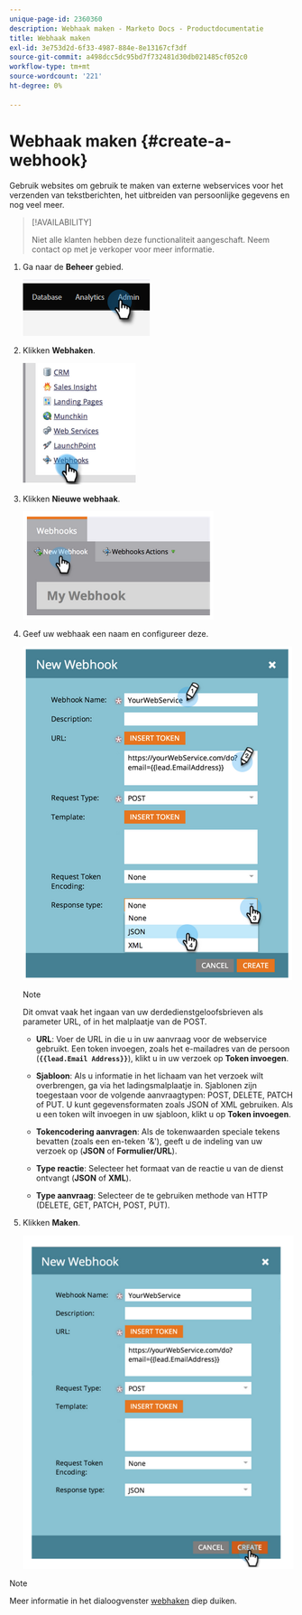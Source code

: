 ```yaml
---
unique-page-id: 2360360
description: Webhaak maken - Marketo Docs - Productdocumentatie
title: Webhaak maken
exl-id: 3e753d2d-6f33-4987-884e-8e13167cf3df
source-git-commit: a498dcc5dc95bd7f732481d30db021485cf052c0
workflow-type: tm+mt
source-wordcount: '221'
ht-degree: 0%

---
```


# Webhaak maken {#create-a-webhook}

Gebruik websites om gebruik te maken van externe webservices voor het verzenden van tekstberichten, het uitbreiden van persoonlijke gegevens en nog veel meer.

>[!AVAILABILITY]
>
>Niet alle klanten hebben deze functionaliteit aangeschaft. Neem contact op met je verkoper voor meer informatie.

1. Ga naar de **Beheer** gebied.

   ![](assets/create-a-webhook-1.png)

1. Klikken **Webhaken**.

   ![](assets/create-a-webhook-2.png)

1. Klikken **Nieuwe webhaak**.

   ![](assets/create-a-webhook-3.png)

1. Geef uw webhaak een naam en configureer deze.

   ![](assets/create-a-webhook-4.png)

   >[!NOTE]
   >
   >Dit omvat vaak het ingaan van uw derdedienstgeloofsbrieven als parameter URL, of in het malplaatje van de POST.

   * **URL**: Voer de URL in die u in uw aanvraag voor de webservice gebruikt. Een token invoegen, zoals het e-mailadres van de persoon (**`{{lead.Email Address}}`**), klikt u in uw verzoek op **Token invoegen**.

   * **Sjabloon**: Als u informatie in het lichaam van het verzoek wilt overbrengen, ga via het ladingsmalplaatje in. Sjablonen zijn toegestaan voor de volgende aanvraagtypen: POST, DELETE, PATCH of PUT. U kunt gegevensformaten zoals JSON of XML gebruiken. Als u een token wilt invoegen in uw sjabloon, klikt u op **Token invoegen**.

   * **Tokencodering aanvragen**: Als de tokenwaarden speciale tekens bevatten (zoals een en-teken &#39;&amp;&#39;), geeft u de indeling van uw verzoek op (**JSON** of **Formulier/URL**).

   * **Type reactie**: Selecteer het formaat van de reactie u van de dienst ontvangt (**JSON** of **XML**).

   * **Type aanvraag**: Selecteer de te gebruiken methode van HTTP (DELETE, GET, PATCH, POST, PUT).

1. Klikken **Maken**.

   ![](assets/create-a-webhook-5.png)

>[!NOTE]
>
>Meer informatie in het dialoogvenster [webhaken](https://developers.marketo.com/documentation/webhooks/) diep duiken.
